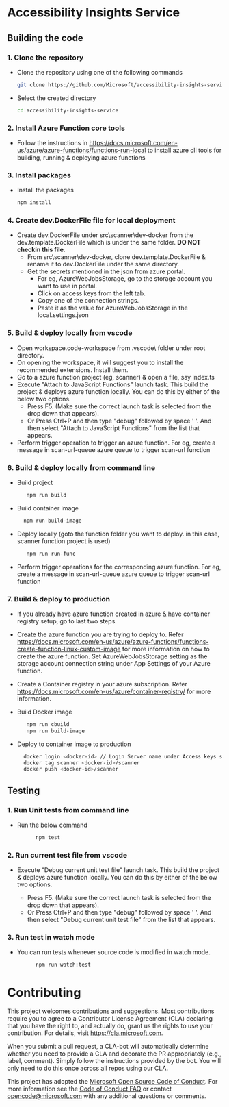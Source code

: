 # Accessibility Insights Service

## Building the code

### 1. Clone the repository

-   Clone the repository using one of the following commands
    ```bash
    git clone https://github.com/Microsoft/accessibility-insights-service.git
    ```
-   Select the created directory
    ```bash
    cd accessibility-insights-service
    ```

### 2. Install Azure Function core tools

-   Follow the instructions in https://docs.microsoft.com/en-us/azure/azure-functions/functions-run-local to install azure cli tools for building, running & deploying azure functions

### 3. Install packages

-   Install the packages
    ```bash
    npm install
    ```

### 4. Create dev.DockerFile file for local deployment

-   Create dev.DockerFile under src\scanner\dev-docker from the dev.template.DockerFile which is under the same folder. **DO NOT checkin this file**.
    -   From src\scanner\dev-docker, clone dev.template.DockerFile & rename it to dev.DockerFile under the same directory.
    -   Get the secrets mentioned in the json from azure portal.
        -   For eg, AzureWebJobsStorage, go to the storage account you want to use in portal.
        -   Click on access keys from the left tab.
        -   Copy one of the connection strings.
        -   Paste it as the value for AzureWebJobsStorage in the local.settings.json

### 5. Build & deploy locally from vscode

-   Open workspace.code-workspace from .vscode\ folder under root directory.
-   On opening the workspace, it will suggest you to install the recommended extensions. Install them.
-   Go to a azure function project (eg, scanner) & open a file, say index.ts
-   Execute "Attach to JavaScript Functions" launch task. This build the project & deploys azure function locally.
    You can do this by either of the below two options.
    -   Press F5. (Make sure the correct launch task is selected from the drop down that appears).
    -   Or Press Ctrl+P and then type "debug" followed by space ' '. And then select "Attach to JavaScript Functions" from the list that appears.
-   Perform trigger operation to trigger an azure function. For eg, create a message in scan-url-queue azure queue to trigger scan-url function

### 6. Build & deploy locally from command line

-   Build project

    ```bash
       npm run build
    ```

-   Build container image

    ```bash
      npm run build-image
    ```

-   Deploy locally (goto the function folder you want to deploy. in this case, scanner function project is used)

    ```bash
       npm run run-func
    ```

-   Perform trigger operations for the corresponding azure function. For eg, create a message in scan-url-queue azure queue to trigger scan-url function

### 7. Build & deploy to production

-   If you already have azure function created in azure & have container registry setup, go to last two steps.
-   Create the azure function you are trying to deploy to. Refer https://docs.microsoft.com/en-us/azure/azure-functions/functions-create-function-linux-custom-image
    for more information on how to create the azure function.
    Set AzureWebJobsStorage setting as the storage account connection string under App Settings of your Azure function.
-   Create a Container registry in your azure subscription. Refer https://docs.microsoft.com/en-us/azure/container-registry/ for more information.
-   Build Docker image

    ```bash
       npm run cbuild
       npm run build-image
    ```

-   Deploy to container image to production

    ```bash
      docker login <docker-id> // Login Server name under Access keys section of your azure container registry
      docker tag scanner <docker-id>/scanner
      docker push <docker-id>/scanner
    ```

## Testing

### 1. Run Unit tests from command line

-   Run the below command
    ```bash
          npm test
    ```

### 2. Run current test file from vscode

-   Execute "Debug current unit test file" launch task. This build the project & deploys azure function locally.
    You can do this by either of the below two options.

    -   Press F5. (Make sure the correct launch task is selected from the drop down that appears).
    -   Or Press Ctrl+P and then type "debug" followed by space ' '. And then select "Debug current unit test file" from the list that appears.

### 3. Run test in watch mode

-   You can run tests whenever source code is modified in watch mode.

    ```bash
          npm run watch:test
    ```

# Contributing

This project welcomes contributions and suggestions. Most contributions require you to agree to a
Contributor License Agreement (CLA) declaring that you have the right to, and actually do, grant us
the rights to use your contribution. For details, visit https://cla.microsoft.com.

When you submit a pull request, a CLA-bot will automatically determine whether you need to provide
a CLA and decorate the PR appropriately (e.g., label, comment). Simply follow the instructions
provided by the bot. You will only need to do this once across all repos using our CLA.

This project has adopted the [Microsoft Open Source Code of Conduct](https://opensource.microsoft.com/codeofconduct/).
For more information see the [Code of Conduct FAQ](https://opensource.microsoft.com/codeofconduct/faq/) or
contact [opencode@microsoft.com](mailto:opencode@microsoft.com) with any additional questions or comments.
